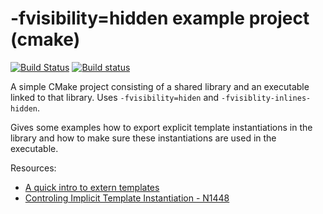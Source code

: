# -fvisibility=hidden example project (cmake)

[![Build Status](https://travis-ci.org/thorbenk/fvisibility_hidden_test.svg?branch=master)](https://travis-ci.org/thorbenk/fvisibility_hidden_test) [![Build status](https://ci.appveyor.com/api/projects/status/71v4m0jlf1nn9u3u?svg=true)](https://ci.appveyor.com/project/thorbenk/fvisibility-hidden-test)

A simple CMake project consisting of a shared library and an executable
linked to that library. Uses `-fvisibility=hiden` and
`-fvisiblity-inlines-hidden`.

Gives some examples how to export explicit template instantiations
in the library and how to make sure these instantiations are used in
the executable.

Resources:

- [A quick intro to extern templates](http://blog.bitwigglers.org/extern-templates/)
- [Controling Implicit Template Instantiation - N1448](http://www.open-std.org/jtc1/sc22/wg21/docs/papers/2003/n1448.pdf)
